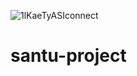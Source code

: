 ![1lKaeTyASIconnect](https://user-images.githubusercontent.com/41564578/132462203-7706d3eb-af8c-473e-95db-035df0cce4f3.jpg)
# santu-project
